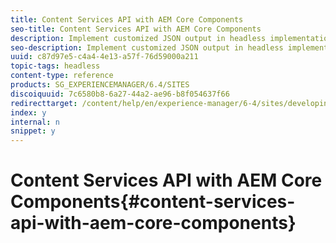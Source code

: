 ```yaml
---
title: Content Services API with AEM Core Components
seo-title: Content Services API with AEM Core Components
description: Implement customized JSON output in headless implementations using AEM Core Components.
seo-description: Implement customized JSON output in headless implementations using AEM Core Components.
uuid: c87d97e5-c4a4-4e13-a57f-76d59000a211
topic-tags: headless
content-type: reference
products: SG_EXPERIENCEMANAGER/6.4/SITES
discoiquuid: 7c6580b8-6a27-44a2-ae96-b8f054637f66
redirecttarget: /content/help/en/experience-manager/6-4/sites/developing/using/json-exporter-components
index: y
internal: n
snippet: y
---
```


# Content Services API with AEM Core Components{#content-services-api-with-aem-core-components}

